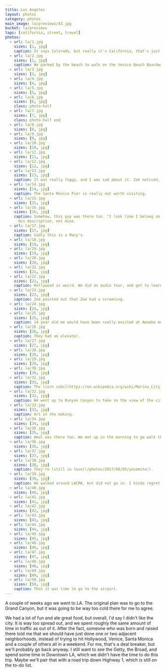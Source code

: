 ```yaml
---
title: Los Angeles
layout: photos
category: photos
main_image: la/previews/43.jpg
bucket: la/previews
tags: [california, street, travel]
photos:
  - url: la/1.jpg
    sizes: [1, jpg]
    caption: It says Colorado, but really it's California, that's just the street name. Trust me.
  - url: la/2.jpg
    sizes: [2, jpg]
    caption: We parked by the beach to walk on the Venice Beach Boardwalk. It was a weekday, and the parking lot was totally empty, except for the birds.
  - url: la/3.jpg
    sizes: [3, jpg]
  - url: la/4.jpg
    sizes: [4, jpg]
  - url: la/5.jpg
    sizes: [5, jpg]
  - url: la/6.jpg
    sizes: [6, jpg]
    class: photo-half
  - url: la/7.jpg
    sizes: [7, jpg]
    class: photo-half end
  - url: la/8.jpg
    sizes: [8, jpg]
  - url: la/9.jpg
    sizes: [9, jpg]
  - url: la/10.jpg
    sizes: [10, jpg]
  - url: la/11.jpg
    sizes: [11, jpg]
  - url: la/12.jpg
    sizes: [12, jpg]
  - url: la/13.jpg
    sizes: [13, jpg]
    caption: It was really foggy, and I was sad about it. Zoë noticed, because I said it at least ten times.
  - url: la/14.jpg
    sizes: [14, jpg]
    caption: The Santa Monica Pier is really not worth visiting.
  - url: la/15.jpg
    sizes: [15, jpg]
  - url: la/16.jpg
    sizes: [16, jpg]
    caption: Somehow, this guy was there too. "I look like I belong on a show that’s called living alone in your mother’s basement and can’t find a girlfriend."
      His description, not mine.
  - url: la/17.jpg
    sizes: [17, jpg]
    caption: Sadly this is a Macy's.
  - url: la/18.jpg
    sizes: [18, jpg]
  - url: la/19.jpg
    sizes: [19, jpg]
  - url: la/20.jpg
    sizes: [20, jpg]
  - url: la/21.jpg
    sizes: [21, jpg]
  - url: la/22.jpg
    sizes: [22, jpg]
    caption: Hollywood is weird. We did an audio tour, and got to learn a lot about the history of how it came about, and the first theatres there. Apparently you just have to pay a lot of money to get your own star on the Walk of Fame.
  - url: la/23.jpg
    sizes: [23, jpg]
    caption: Zoë pointed out that Zoé had a screening.
  - url: la/24.jpg
    sizes: [24, jpg]
  - url: la/25.jpg
    sizes: [25, jpg]
    caption: 14 year old me would have been really excited at Amoeba music. Approximately one third of the store is pictured here.
  - url: la/26.jpg
    sizes: [26, jpg]
    caption: They had an elevator.
  - url: la/27.jpg
    sizes: [27, jpg]
  - url: la/28.jpg
    sizes: [28, jpg]
  - url: la/29.jpg
    sizes: [29, jpg]
  - url: la/30.jpg
    sizes: [30, jpg]
  - url: la/31.jpg
    sizes: [31, jpg]
    caption: The [corn cobs](https://en.wikipedia.org/wiki/Marina_City) in Chicago are cooler.
  - url: la/32.jpg
    sizes: [32, jpg]
    caption: We went up to Runyon Canyon to take in the view of the city. I was grumpy because we missed the sunset, but it was totally worth it.
  - url: la/33.jpg
    sizes: [33, jpg]
    caption: Art in the making.
  - url: la/34.jpg
    sizes: [34, jpg]
  - url: la/35.jpg
    sizes: [35, jpg]
    caption: Amol was there too. We met up in the morning to go walk through the Tar Pits.
  - url: la/36.jpg
    sizes: [36, jpg]
  - url: la/37.jpg
    sizes: [37, jpg]
  - url: la/38.jpg
    sizes: [38, jpg]
    caption: They're [still in love](/photos/2017/08/03/yosemite/).
  - url: la/39.jpg
    sizes: [39, jpg]
    caption: We walked around LACMA, but did not go in. I kinda regret that.
  - url: la/40.jpg
    sizes: [40, jpg]
  - url: la/41.jpg
    sizes: [41, jpg]
  - url: la/42.jpg
    sizes: [42, jpg]
  - url: la/43.jpg
    sizes: [43, jpg]
  - url: la/44.jpg
    sizes: [44, jpg]
  - url: la/45.jpg
    sizes: [45, jpg]
  - url: la/46.jpg
    sizes: [46, jpg]
  - url: la/47.jpg
    sizes: [47, jpg]
  - url: la/48.jpg
    sizes: [48, jpg]
  - url: la/49.jpg
    sizes: [49, jpg]
  - url: la/50.jpg
    sizes: [50, jpg]
    caption: Then it was time to go to the airport.
---
```


A couple of weeks ago we went to LA. The original plan was to go to the Grand Canyon, but it was going to be way too cold there for me to agree.

We had a lot of fun and ate great food, but overall, I'd say I didn't like the city. It is way too spread out, and we spent roughly the same amount of time in traffic as out of it. After the fact, someone who was born and raised there told me that we should have just done one or two adjacent neighborhoods, instead of trying to hit Hollywood, Venice, Santa Monica and a couple of others all in a weekend. For me, that's a deal breaker, but we'll probably go back anyway. I still want to see the Getty, the Broad, and spend some time in Downtown LA, which we didn't have the time to do this trip. Maybe we'll pair that with a road trip down Highway 1, which is still on the to-do list.


